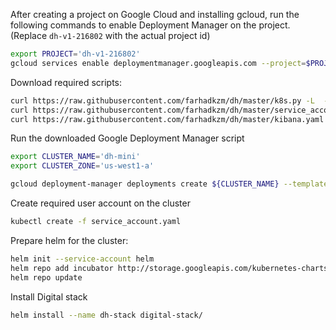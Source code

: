 After creating a project on Google Cloud and installing gcloud, run the following commands to enable Deployment Manager on the project.
 (Replace `dh-v1-216802` with the actual project id)
```sh
export PROJECT='dh-v1-216802'
gcloud services enable deploymentmanager.googleapis.com --project=$PROJECT
```

Download required scripts:

```sh
curl https://raw.githubusercontent.com/farhadkzm/dh/master/k8s.py -L  -o k8s.py
curl https://raw.githubusercontent.com/farhadkzm/dh/master/service_account.yaml -L  -o service_account.yaml
curl https://raw.githubusercontent.com/farhadkzm/dh/master/kibana.yaml -L  -o kibana.yaml
```

Run the downloaded Google Deployment Manager script

```sh
export CLUSTER_NAME='dh-mini'
export CLUSTER_ZONE='us-west1-a'

gcloud deployment-manager deployments create ${CLUSTER_NAME} --template=k8s.py  --properties=CLUSTER_NAME:${CLUSTER_NAME},CLUSTER_ZONE:${CLUSTER_ZONE},NUM_NODES:4  --project=$PROJECT
```

Create required user account on the cluster

```sh
kubectl create -f service_account.yaml
```

Prepare helm for the cluster:

```sh
helm init --service-account helm
helm repo add incubator http://storage.googleapis.com/kubernetes-charts-incubator
helm repo update
```

Install Digital stack  
```sh
helm install --name dh-stack digital-stack/
```



